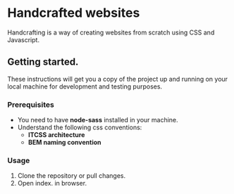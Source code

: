 # Handcrafted websites 

Handcrafting is a way of creating websites from scratch using CSS and Javascript.

## Getting started.
These instructions will get you a copy of the project up and running on your local machine for development and testing purposes.

### Prerequisites
- You need to have **node-sass** installed in your machine.
- Understand the following css conventions:
  - **ITCSS architecture**
  - **BEM naming convention**

### Usage
1. Clone the repository or pull changes.
2. Open index. in browser.